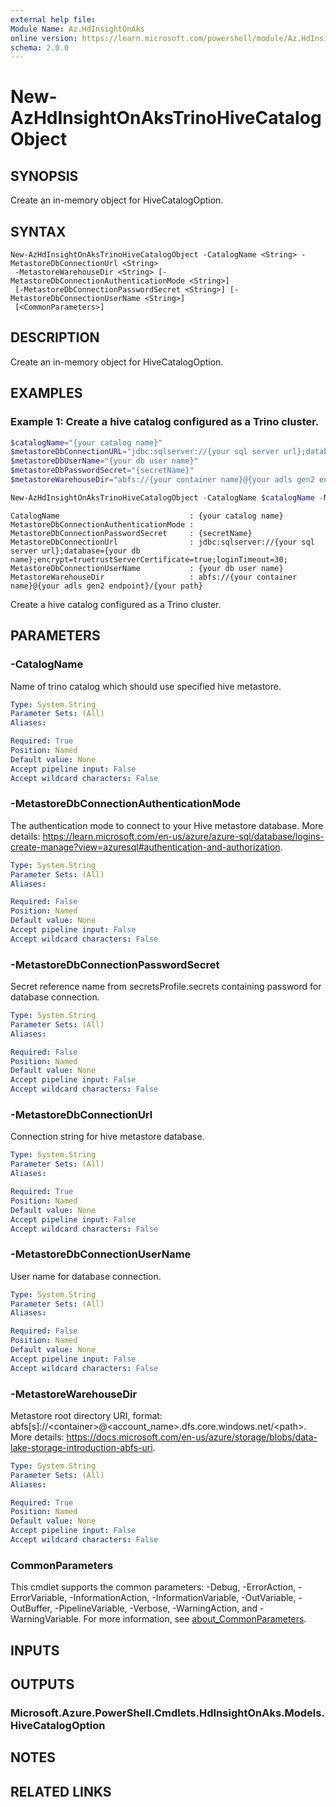 ```yaml
---
external help file:
Module Name: Az.HdInsightOnAks
online version: https://learn.microsoft.com/powershell/module/Az.HdInsightOnAks/new-azhdinsightonakstrinohivecatalogobject
schema: 2.0.0
---
```


# New-AzHdInsightOnAksTrinoHiveCatalogObject

## SYNOPSIS
Create an in-memory object for HiveCatalogOption.

## SYNTAX

```
New-AzHdInsightOnAksTrinoHiveCatalogObject -CatalogName <String> -MetastoreDbConnectionUrl <String>
 -MetastoreWarehouseDir <String> [-MetastoreDbConnectionAuthenticationMode <String>]
 [-MetastoreDbConnectionPasswordSecret <String>] [-MetastoreDbConnectionUserName <String>]
 [<CommonParameters>]
```

## DESCRIPTION
Create an in-memory object for HiveCatalogOption.

## EXAMPLES

### Example 1: Create a hive catalog configured as a Trino cluster.
```powershell
$catalogName="{your catalog name}"
$metastoreDbConnectionURL="jdbc:sqlserver://{your sql server url};database={your db name};encrypt=truetrustServerCertificate=true;loginTimeout=30;"
$metastoreDbUserName="{your db user name}"
$metastoreDbPasswordSecret="{secretName}"
$metastoreWarehouseDir="abfs://{your container name}@{your adls gen2 endpoint}/{your path}"

New-AzHdInsightOnAksTrinoHiveCatalogObject -CatalogName $catalogName -MetastoreDbConnectionUrl $metastoreDbConnectionURL -MetastoreDbConnectionUserName $metastoreDbUserName -MetastoreDbConnectionPasswordSecret $metastoreDbPasswordSecret -MetastoreWarehouseDir $metastoreWarehouseDir
```

```output
CatalogName                             : {your catalog name}
MetastoreDbConnectionAuthenticationMode : 
MetastoreDbConnectionPasswordSecret     : {secretName}
MetastoreDbConnectionUrl                : jdbc:sqlserver://{your sql server url};database={your db name};encrypt=truetrustServerCertificate=true;loginTimeout=30;
MetastoreDbConnectionUserName           : {your db user name}
MetastoreWarehouseDir                   : abfs://{your container name}@{your adls gen2 endpoint}/{your path}
```

Create a hive catalog configured as a Trino cluster.

## PARAMETERS

### -CatalogName
Name of trino catalog which should use specified hive metastore.

```yaml
Type: System.String
Parameter Sets: (All)
Aliases:

Required: True
Position: Named
Default value: None
Accept pipeline input: False
Accept wildcard characters: False
```

### -MetastoreDbConnectionAuthenticationMode
The authentication mode to connect to your Hive metastore database.
More details: https://learn.microsoft.com/en-us/azure/azure-sql/database/logins-create-manage?view=azuresql#authentication-and-authorization.

```yaml
Type: System.String
Parameter Sets: (All)
Aliases:

Required: False
Position: Named
Default value: None
Accept pipeline input: False
Accept wildcard characters: False
```

### -MetastoreDbConnectionPasswordSecret
Secret reference name from secretsProfile.secrets containing password for database connection.

```yaml
Type: System.String
Parameter Sets: (All)
Aliases:

Required: False
Position: Named
Default value: None
Accept pipeline input: False
Accept wildcard characters: False
```

### -MetastoreDbConnectionUrl
Connection string for hive metastore database.

```yaml
Type: System.String
Parameter Sets: (All)
Aliases:

Required: True
Position: Named
Default value: None
Accept pipeline input: False
Accept wildcard characters: False
```

### -MetastoreDbConnectionUserName
User name for database connection.

```yaml
Type: System.String
Parameter Sets: (All)
Aliases:

Required: False
Position: Named
Default value: None
Accept pipeline input: False
Accept wildcard characters: False
```

### -MetastoreWarehouseDir
Metastore root directory URI, format: abfs[s]://\<container\>@\<account_name\>.dfs.core.windows.net/\<path\>.
More details: https://docs.microsoft.com/en-us/azure/storage/blobs/data-lake-storage-introduction-abfs-uri.

```yaml
Type: System.String
Parameter Sets: (All)
Aliases:

Required: True
Position: Named
Default value: None
Accept pipeline input: False
Accept wildcard characters: False
```

### CommonParameters
This cmdlet supports the common parameters: -Debug, -ErrorAction, -ErrorVariable, -InformationAction, -InformationVariable, -OutVariable, -OutBuffer, -PipelineVariable, -Verbose, -WarningAction, and -WarningVariable. For more information, see [about_CommonParameters](http://go.microsoft.com/fwlink/?LinkID=113216).

## INPUTS

## OUTPUTS

### Microsoft.Azure.PowerShell.Cmdlets.HdInsightOnAks.Models.HiveCatalogOption

## NOTES

## RELATED LINKS

